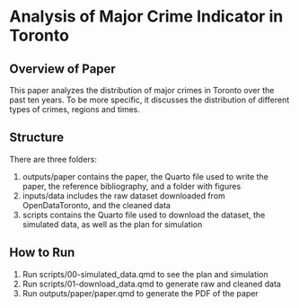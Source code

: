# Analysis of Major Crime Indicator in Toronto

## Overview of Paper
This paper analyzes the distribution of major crimes in Toronto over the past ten years. To be more specific, it discusses the distribution of different types of crimes, regions and times.

## Structure
There are three folders:
1. outputs/paper contains the paper, the Quarto file used to write the paper, the reference bibliography, and a folder with figures
2. inputs/data includes the raw dataset downloaded from OpenDataToronto, and the cleaned data
3. scripts contains the Quarto file used to download the dataset, the simulated data, as well as the plan for simulation

## How to Run
1. Run scripts/00-simulated_data.qmd to see the plan and simulation
2. Run scripts/01-download_data.qmd to generate raw and cleaned data
3. Run outputs/paper/paper.qmd to generate the PDF of the paper